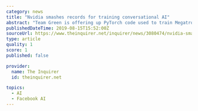 ```yaml
---
category: news
title: "Nvidia smashes records for training conversational AI"
abstract: "Team Green is offering up PyTorch code used to train Megatron to developers who want to create their own language models based on the Transformer tech. If you're wondering what all this means for the average Jill or Joe on the street, then we hear you ..."
publishedDateTime: 2019-08-15T15:52:00Z
sourceUrl: https://www.theinquirer.net/inquirer/news/3080474/nvidia-smashes-records-for-training-conversational-ai
type: article
quality: 1
score: 1
published: false

provider:
  name: The Inquirer
  id: theinquirer.net

topics:
  - AI
  - Facebook AI
---
```

